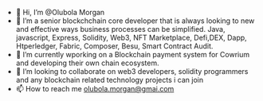 - 👋 Hi, I’m @Olubola Morgan
- 👀 I’m a senior blockchchain core developer that is always looking to new and effective ways business processes can be simplified.
     Java, javascript, Express, Solidity, Web3, NFT Marketplace, Defi,DEX, Dapp, Htperledger, Fabric, Composer, Besu, Smart Contract Audit.
- 🌱 I’m currently wporking on a Blockchain payment system for Cowrium and developing their own chain ecosystem.
- 💞️ I’m looking to collaborate on web3 developers, solidity programmers and any blockchain related technology projects i can join
- 📫 How to reach me olubola.morgan@gmai.com

<!---
Oluscosco/Oluscosco is a ✨ special ✨ repository because its `README.md` (this file) appears on your GitHub profile.
You can click the Preview link to take a look at your changes.
--->
